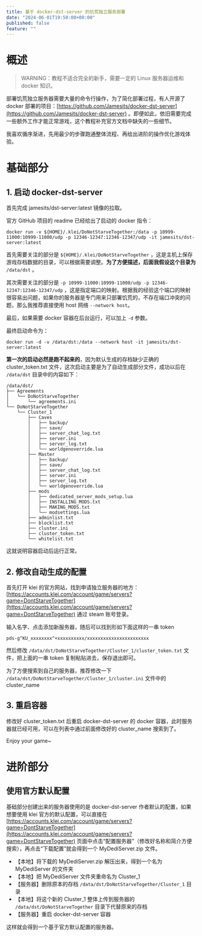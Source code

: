 ```yaml
---
title: 基于 docker-dst-server 的饥荒独立服务部署
date: "2024-06-01T19:50:00+00:00"
published: false
feature: ""
---
```


# 概述

> WARNING：教程不适合完全的新手，需要一定的 Linux 服务器运维和 docker 知识。

部署饥荒独立服务器需要大量的命令行操作，为了简化部署过程，有人开源了 docker 部署的项目：[https://github.com/Jamesits/docker-dst-server](https://github.com/Jamesits/docker-dst-server) 。即便如此，依旧需要完成一些额外工作才能正常游戏，这个教程补充官方文档中缺失的一些细节。

我喜欢循序渐进，先用最少的步骤跑通整体流程、再给出进阶的操作优化游戏体验。

<!-- more -->

# 基础部分

## 1\. 启动 docker-dst-server

首先完成 jamesits/dst-server:latest 镜像的拉取。

官方 GitHub 项目的 readme 已经给出了启动的 docker 指令：

```markup
docker run -v ${HOME}/.klei/DoNotStarveTogether:/data -p 10999-11000:10999-11000/udp -p 12346-12347:12346-12347/udp -it jamesits/dst-server:latest

```

首先需要关注的部分是 `${HOME}/.klei/DoNotStarveTogether` ，这是主机上保存游戏存档数据的目录，可以根据需要调整。**为了方便描述，后面我假设这个目录为** `/data/dst` 。

其次需要关注的部分是 `-p 10999-11000:10999-11000/udp -p 12346-12347:12346-12347/udp` ，这是指定端口的映射。根据我的经验这个端口的映射很容易出问题，如果你的服务器是专门用来只部署饥荒的，不存在端口冲突的问题，那么我推荐直接使用 host 网络 `--network host`。

最后，如果需要 docker 容器在后台运行，可以加上 `-d` 参数。

最终启动命令为：

```markup
docker run -d -v /data/dst:/data --network host -it jamesits/dst-server:latest

```

**第一次的启动必然是跑不起来的**，因为默认生成的存档缺少正确的 cluster_token.txt 文件，这次启动主要是为了自动生成部分文件，成功以后在 `/data/dst` 目录中的内容如下：

```markup
/data/dst/
├── Agreements
│   └── DoNotStarveTogether
│       └── agreements.ini
└── DoNotStarveTogether
    └── Cluster_1
        ├── Caves
        │   ├── backup/
        │   ├── save/
        │   ├── server_chat_log.txt
        │   ├── server.ini
        │   ├── server_log.txt
        │   └── worldgenoverride.lua
        ├── Master
        │   ├── backup/
        │   ├── save/
        │   ├── server_chat_log.txt
        │   ├── server.ini
        │   ├── server_log.txt
        │   └── worldgenoverride.lua
        ├── mods
        │   ├── dedicated_server_mods_setup.lua
        │   ├── INSTALLING_MODS.txt
        │   ├── MAKING_MODS.txt
        │   └── modsettings.lua
        ├── adminlist.txt
        ├── blocklist.txt
        ├── cluster.ini
        ├── cluster_token.txt
        └── whitelist.txt

```

这就说明容器启动后运行正常。

## 2\. 修改自动生成的配置

首先打开 klei 的官方网站，找到申请独立服务器的地方：[https://accounts.klei.com/account/game/servers?game=DontStarveTogether](https://accounts.klei.com/account/game/servers?game=DontStarveTogether) 通过 steam 账号登录。

输入名字、点击添加新服务器，随后可以找到形如下面这样的一串 token

```markup
pds-g^KU_xxxxxxxx^+xxxxxxxxxx/xxxxxxxxxxxxxxxxxxxxxxx

```

然后修改 `/data/dst/DoNotStarveTogether/Cluster_1/cluster_token.txt` 文件，把上面的一串 token 复制粘贴进去，保存退出即可。

为了方便搜索到自己的服务器，推荐修改一下 `/data/dst/DoNotStarveTogether/Cluster_1/cluster.ini` 文件中的 cluster_name

## 3\. 重启容器

修改好 cluster_token.txt 后重启 docker-dst-server 的 docker 容器，此时服务器就已经可用，可以在列表中通过前面修改好的 cluster_name 搜索到了。

Enjoy your game~

# 进阶部分

## 使用官方默认配置

基础部分创建出来的服务器使用的是 docker-dst-server 作者默认的配置，如果想要使用 klei 官方的默认配置，可以直接在 [https://accounts.klei.com/account/game/servers?game=DontStarveTogether](https://accounts.klei.com/account/game/servers?game=DontStarveTogether) 页面中点击“配置服务器”（修改好名称和简介方便搜索），再点击“下载配置”就会得到一个 MyDediServer.zip 文件。

- 【本地】将下载的 MyDediServer.zip 解压出来，得到一个名为 MyDediServer 的文件夹
- 【本地】把 MyDediServer 文件夹重命名为 Cluster_1
- 【服务器】删除原本的存档 `/data/dst/DoNotStarveTogether/Cluster_1` 目录
- 【本地】将这个新的 Cluster_1 整体上传到服务器的 `/data/dst/DoNotStarveTogether` 目录下代替原来的存档
- 【服务器】重启 docker-dst-server 容器

这样就会得到一个基于官方默认配置的服务器。
